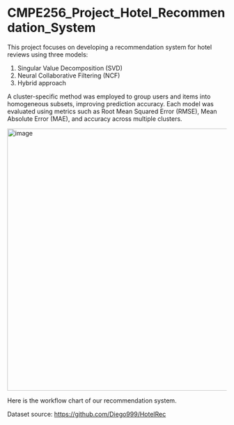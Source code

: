 # CMPE256_Project_Hotel_Recommendation_System
  This project focuses on developing a recommendation system for hotel reviews using three models: 
1. Singular Value Decomposition (SVD)
2. Neural Collaborative Filtering (NCF)
3. Hybrid approach

A cluster-specific method was employed to group users and items into homogeneous subsets, improving prediction accuracy. Each model was evaluated using metrics such as Root Mean Squared Error (RMSE), Mean Absolute Error (MAE), and accuracy across multiple clusters. 

<img width="600" alt="image" src="https://github.com/user-attachments/assets/36acd31c-82cb-43a2-b211-5790ac570fed">

Here is the workflow chart of our recommendation system.

Dataset source: https://github.com/Diego999/HotelRec
